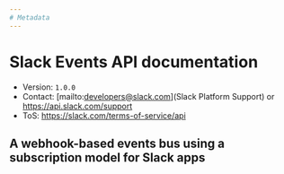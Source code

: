 ```yaml
---
# Metadata
---
```

# Slack Events API documentation

* Version: `1.0.0`
* Contact: [mailto:developers@slack.com](Slack Platform Support) or https://api.slack.com/support
* ToS: https://slack.com/terms-of-service/api

## A webhook-based events bus using a subscription model for Slack apps
